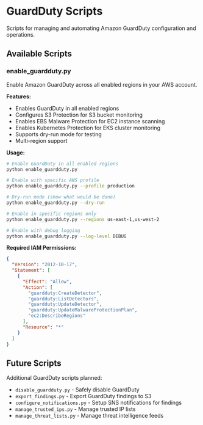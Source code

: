 # GuardDuty Scripts

Scripts for managing and automating Amazon GuardDuty configuration and operations.

## Available Scripts

### enable_guardduty.py

Enable Amazon GuardDuty across all enabled regions in your AWS account.

**Features:**
- Enables GuardDuty in all enabled regions
- Configures S3 Protection for S3 bucket monitoring
- Enables EBS Malware Protection for EC2 instance scanning
- Enables Kubernetes Protection for EKS cluster monitoring
- Supports dry-run mode for testing
- Multi-region support

**Usage:**
```bash
# Enable GuardDuty in all enabled regions
python enable_guardduty.py

# Enable with specific AWS profile
python enable_guardduty.py --profile production

# Dry-run mode (show what would be done)
python enable_guardduty.py --dry-run

# Enable in specific regions only
python enable_guardduty.py --regions us-east-1,us-west-2

# Enable with debug logging
python enable_guardduty.py --log-level DEBUG
```

**Required IAM Permissions:**
```json
{
  "Version": "2012-10-17",
  "Statement": [
    {
      "Effect": "Allow",
      "Action": [
        "guardduty:CreateDetector",
        "guardduty:ListDetectors",
        "guardduty:UpdateDetector",
        "guardduty:UpdateMalwareProtectionPlan",
        "ec2:DescribeRegions"
      ],
      "Resource": "*"
    }
  ]
}
```

## Future Scripts

Additional GuardDuty scripts planned:
- `disable_guardduty.py` - Safely disable GuardDuty
- `export_findings.py` - Export GuardDuty findings to S3
- `configure_notifications.py` - Setup SNS notifications for findings
- `manage_trusted_ips.py` - Manage trusted IP lists
- `manage_threat_lists.py` - Manage threat intelligence feeds
